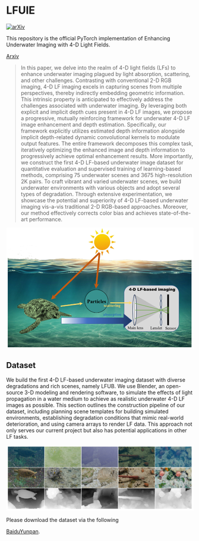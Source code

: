 # LFUIE

[![arXiv](https://img.shields.io/badge/arXiv-Paper-<COLOR>.svg)](https://arxiv.org/abs/2408.17339)

This repository is the official PyTorch implementation of Enhancing Underwater Imaging with 4-D Light Fields.

[Arxiv](https://arxiv.org/abs/2408.17339)

> In this paper, we delve into the realm of 4-D light fields (LFs) to enhance underwater imaging plagued by light absorption, scattering, and other challenges. Contrasting with conventional 2-D RGB imaging, 4-D LF imaging excels in capturing scenes from multiple perspectives, thereby indirectly embedding geometric information. This intrinsic property is anticipated to effectively address the challenges associated with underwater imaging. By leveraging both explicit and implicit depth cues present in 4-D LF images, we propose a progressive, mutually reinforcing framework for underwater 4-D LF image enhancement and depth estimation. Specifically, our framework explicitly utilizes estimated depth information alongside implicit depth-related dynamic convolutional kernels to modulate output features. The entire framework decomposes this complex task, iteratively optimizing the enhanced image and depth information to progressively achieve optimal enhancement results. More importantly, we construct the first 4-D LF-based underwater image dataset for quantitative evaluation and supervised training of learning-based methods, comprising 75 underwater scenes and 3675 high-resolution 2K pairs. To craft vibrant and varied underwater scenes, we build underwater environments with various objects and adopt several types of degradation. Through extensive experimentation, we showcase the potential and superiority of 4-D LF-based underwater imaging vis-a-vis traditional 2-D RGB-based approaches. Moreover, our method effectively corrects color bias and achieves state-of-the-art performance.
> 
><p align="center">
  <img width="600" src="./figs/fig-1.png">
</p>

## Dataset
We build the first 4-D LF-based underwater imaging dataset with diverse degradations and rich scenes, namely LFUB. We use Blender, an open-source 3-D modeling and rendering software, to simulate the effects of light propagation in a water medium to achieve as realistic underwater 4-D LF images as possible. This section outlines the construction pipeline of our dataset, including planning scene templates for building simulated environments, establishing degradation conditions that mimic real-world deterioration, and using camera arrays to render LF data. This approach not only serves our current project but also has potential applications in other LF tasks.
><p align="center">
  <img width="800" src="./figs/sample-images.png">
</p>
Please download the dataset via the following 

[BaiduYunpan](https://pan.baidu.com/s/1cor4qz7D0Tshp7bynfn24w). 
